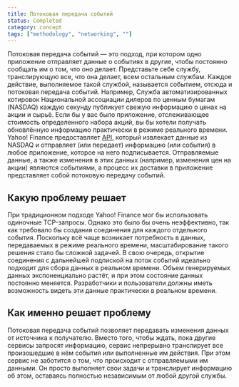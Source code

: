 ```yaml
---
title: Потоковая передача событий
status: Completed
category: concept
tags: ["methodology", "networking", ""]
---
```


Потоковая передача событий — это подход, при котором одно приложение отправляет данные о событиях в другие, чтобы постоянно сообщать им о том, что оно делает.
Представьте себе службу, транслирующую все, что она делает, всем остальным службам.
Каждое действие, выполняемое такой службой, называется событием, отсюда и потоковая передача событий.
Например, Служба автоматизированных котировок Национальной ассоциации дилеров по ценным бумагам (NASDAQ) каждую секунду публикует свежую информацию о ценах на акции и сырьё.
Если бы у вас было приложение, отслеживающее стоимость определенного набора акций, вы бы хотели получать обновлённую информацию практически в режиме реального времени.
Yahoo! Finance предоставляет [API](/application-programming-interface/), который извлекает данные из NASDAQ и отправляет (или передает) информацию (или события) в любое приложение, которое на него подписывается.
Отправляемые данные, а также изменения в этих данных (например, изменения цен на акции) являются событиями, а процесс их доставки в приложение представляет собой потоковую передачу событий.

## Какую проблему решает

При традиционном подходе Yahoo! Finance мог бы использовать одиночные TCP-запросы.
Однако это было бы очень неэффективно, так как требовало бы создания соединения для каждого отдельного события.
Поскольку всё чаще возникает потребность в данных, передаваемых в режиме реального времени, масштабирование такого решения стало бы сложной задачей.
В свою очередь, открытие соединения с дальнейшей подпиской на поток событий идеально подходит для сбора данных в реальном времени.
Объем генерируемых данных экспоненциально растёт, и при этом состояние данных постоянно меняется. Разработчики и пользователи должны иметь возможность видеть эти данные практически в реальном времени.

## Как именно решает проблему

Потоковая передача событий позволяет передавать изменения данных от источника к получателю.
Вместо того, чтобы ждать, пока другие сервисы запросят информацию, сервис непрерывно транслирует все произошедшие в нём события или выполненные им действия.
При этом сервис не заботится о том, что происходит с отправляемыми им данными.
Он просто выполняет свои задачи и транслирует информацию об этом, оставаясь полностью независимым от любой другой службы.
